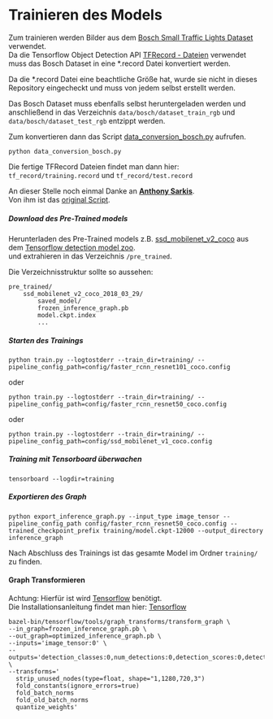 # Trainieren des Models
Zum trainieren werden Bilder aus dem [Bosch Small Traffic Lights Dataset](https://hci.iwr.uni-heidelberg.de/node/6132) verwendet.  
Da die Tensorflow Object Detection API [TFRecord - Dateien](https://www.tensorflow.org/programmers_guide/datasets#consuming_tfrecord_data)
verwendet muss das Bosch Dataset in eine *.record Datei konvertiert werden.  

Da die *.record Datei eine beachtliche Größe hat, wurde sie nicht in dieses Repository
eingecheckt und muss von jedem selbst erstellt werden.

Das Bosch Dataset muss ebenfalls selbst heruntergeladen werden und anschließend in das
Verzeichnis ```data/bosch/dataset_train_rgb``` und ```data/bosch/dataset_test_rgb``` entzippt werden.

Zum konvertieren dann das Script [data_conversion_bosch.py](./data_conversion_bosch.py) aufrufen.
```
python data_conversion_bosch.py
```
Die fertige TFRecord Dateien findet man dann hier:  
```tf_record/training.record``` und ```tf_record/test.record```
  
An dieser Stelle noch einmal Danke an [**Anthony Sarkis**](https://medium.com/@anthony_sarkis).  
Von ihm ist das [original Script](https://github.com/swirlingsand/deeper-traffic-lights/blob/master/data_conversion_bosch.py).

##### Download des Pre-Trained models
Herunterladen des Pre-Trained models z.B.  [ssd_mobilenet_v2_coco](http://download.tensorflow.org/models/object_detection/ssd_mobilenet_v2_coco_2018_03_29.tar.gz) aus dem [Tensorflow detection model zoo](https://github.com/tensorflow/models/blob/master/research/object_detection/g3doc/detection_model_zoo.md).  
und extrahieren in das Verzeichnis ```/pre_trained```.

Die Verzeichnisstruktur sollte so aussehen:
```
pre_trained/
    ssd_mobilenet_v2_coco_2018_03_29/
        saved_model/
        frozen_inference_graph.pb
        model.ckpt.index
        ...
```  
 
##### Starten des Trainings
```
python train.py --logtostderr --train_dir=training/ --pipeline_config_path=config/faster_rcnn_resnet101_coco.config
```
oder
```
python train.py --logtostderr --train_dir=training/ --pipeline_config_path=config/faster_rcnn_resnet50_coco.config
```
oder
```
python train.py --logtostderr --train_dir=training/ --pipeline_config_path=config/ssd_mobilenet_v1_coco.config
```

##### Training mit Tensorboard überwachen
```
tensorboard --logdir=training
```

##### Exportieren des Graph
```
python export_inference_graph.py --input_type image_tensor --pipeline_config_path config/faster_rcnn_resnet50_coco.config --trained_checkpoint_prefix training/model.ckpt-12000 --output_directory inference_graph
```

Nach Abschluss des Trainings ist das gesamte Model im Ordner ```training/``` zu finden.

#### Graph Transformieren
Achtung: Hierfür ist wird [Tensorflow](https://github.com/tensorflow/tensorflow) benötigt.  
Die Installationsanleitung findet man hier: [Tensorflow](https://www.tensorflow.org/install/install_sources)   
```
bazel-bin/tensorflow/tools/graph_transforms/transform_graph \
--in_graph=frozen_inference_graph.pb \
--out_graph=optimized_inference_graph.pb \
--inputs='image_tensor:0' \
--outputs='detection_classes:0,num_detections:0,detection_scores:0,detection_boxes:0' \
--transforms='
  strip_unused_nodes(type=float, shape="1,1280,720,3")
  fold_constants(ignore_errors=true)
  fold_batch_norms
  fold_old_batch_norms
  quantize_weights'
```
 
